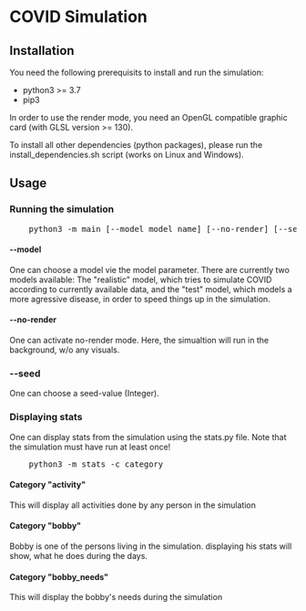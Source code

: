 # COVID Simulation

## Installation

You need the following prerequisits to install and run the simulation:

* python3 >= 3.7
* pip3

In order to use the render mode, you need an OpenGL compatible graphic card (with GLSL version >= 130).

To install all other dependencies (python packages), please run the install_dependencies.sh script (works on Linux and Windows).

## Usage

### Running the simulation

<pre>
    python3 -m main [--model model_name] [--no-render] [--seed seedvalue]
</pre>

#### --model

One can choose a model vie the model parameter.
There are currently two models available:
The "realistic" model, which tries to simulate COVID according to currently available data, and the "test" model, which models a more agressive disease, in order to speed things up in the simulation.

#### --no-render

One can activate no-render mode. Here, the simualtion will run in the background, w/o any visuals.

### --seed

One can choose a seed-value (Integer).

### Displaying stats

One can display stats from the simulation using the stats.py file. Note that the simulation must have run at least once!

<pre>
    python3 -m stats -c category
</pre>

#### Category "activity"

This will display all activities done by any person in the simulation

#### Category "bobby"

Bobby is one of the persons living in the simulation. displaying his stats will show, what he does during the days.

#### Category "bobby_needs"

This will display the bobby's needs during the simulation
